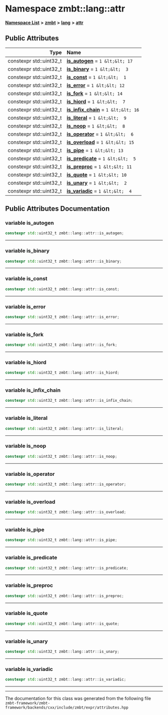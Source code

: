 

# Namespace zmbt::lang::attr



[**Namespace List**](namespaces.md) **>** [**zmbt**](namespacezmbt.md) **>** [**lang**](namespacezmbt_1_1lang.md) **>** [**attr**](namespacezmbt_1_1lang_1_1attr.md)


























## Public Attributes

| Type | Name |
| ---: | :--- |
|  constexpr std::uint32\_t | [**is\_autogen**](#variable-is_autogen)   = `1 &lt;&lt; 17`<br> |
|  constexpr std::uint32\_t | [**is\_binary**](#variable-is_binary)   = `1 &lt;&lt;  3`<br> |
|  constexpr std::uint32\_t | [**is\_const**](#variable-is_const)   = `1 &lt;&lt;  1`<br> |
|  constexpr std::uint32\_t | [**is\_error**](#variable-is_error)   = `1 &lt;&lt; 12`<br> |
|  constexpr std::uint32\_t | [**is\_fork**](#variable-is_fork)   = `1 &lt;&lt; 14`<br> |
|  constexpr std::uint32\_t | [**is\_hiord**](#variable-is_hiord)   = `1 &lt;&lt;  7`<br> |
|  constexpr std::uint32\_t | [**is\_infix\_chain**](#variable-is_infix_chain)   = `1 &lt;&lt; 16`<br> |
|  constexpr std::uint32\_t | [**is\_literal**](#variable-is_literal)   = `1 &lt;&lt;  9`<br> |
|  constexpr std::uint32\_t | [**is\_noop**](#variable-is_noop)   = `1 &lt;&lt;  8`<br> |
|  constexpr std::uint32\_t | [**is\_operator**](#variable-is_operator)   = `1 &lt;&lt;  6`<br> |
|  constexpr std::uint32\_t | [**is\_overload**](#variable-is_overload)   = `1 &lt;&lt; 15`<br> |
|  constexpr std::uint32\_t | [**is\_pipe**](#variable-is_pipe)   = `1 &lt;&lt; 13`<br> |
|  constexpr std::uint32\_t | [**is\_predicate**](#variable-is_predicate)   = `1 &lt;&lt;  5`<br> |
|  constexpr std::uint32\_t | [**is\_preproc**](#variable-is_preproc)   = `1 &lt;&lt; 11`<br> |
|  constexpr std::uint32\_t | [**is\_quote**](#variable-is_quote)   = `1 &lt;&lt; 10`<br> |
|  constexpr std::uint32\_t | [**is\_unary**](#variable-is_unary)   = `1 &lt;&lt;  2`<br> |
|  constexpr std::uint32\_t | [**is\_variadic**](#variable-is_variadic)   = `1 &lt;&lt;  4`<br> |












































## Public Attributes Documentation




### variable is\_autogen 

```C++
constexpr std::uint32_t zmbt::lang::attr::is_autogen;
```




<hr>



### variable is\_binary 

```C++
constexpr std::uint32_t zmbt::lang::attr::is_binary;
```




<hr>



### variable is\_const 

```C++
constexpr std::uint32_t zmbt::lang::attr::is_const;
```




<hr>



### variable is\_error 

```C++
constexpr std::uint32_t zmbt::lang::attr::is_error;
```




<hr>



### variable is\_fork 

```C++
constexpr std::uint32_t zmbt::lang::attr::is_fork;
```




<hr>



### variable is\_hiord 

```C++
constexpr std::uint32_t zmbt::lang::attr::is_hiord;
```




<hr>



### variable is\_infix\_chain 

```C++
constexpr std::uint32_t zmbt::lang::attr::is_infix_chain;
```




<hr>



### variable is\_literal 

```C++
constexpr std::uint32_t zmbt::lang::attr::is_literal;
```




<hr>



### variable is\_noop 

```C++
constexpr std::uint32_t zmbt::lang::attr::is_noop;
```




<hr>



### variable is\_operator 

```C++
constexpr std::uint32_t zmbt::lang::attr::is_operator;
```




<hr>



### variable is\_overload 

```C++
constexpr std::uint32_t zmbt::lang::attr::is_overload;
```




<hr>



### variable is\_pipe 

```C++
constexpr std::uint32_t zmbt::lang::attr::is_pipe;
```




<hr>



### variable is\_predicate 

```C++
constexpr std::uint32_t zmbt::lang::attr::is_predicate;
```




<hr>



### variable is\_preproc 

```C++
constexpr std::uint32_t zmbt::lang::attr::is_preproc;
```




<hr>



### variable is\_quote 

```C++
constexpr std::uint32_t zmbt::lang::attr::is_quote;
```




<hr>



### variable is\_unary 

```C++
constexpr std::uint32_t zmbt::lang::attr::is_unary;
```




<hr>



### variable is\_variadic 

```C++
constexpr std::uint32_t zmbt::lang::attr::is_variadic;
```




<hr>

------------------------------
The documentation for this class was generated from the following file `zmbt-framework/zmbt-framework/backends/cxx/include/zmbt/expr/attributes.hpp`

